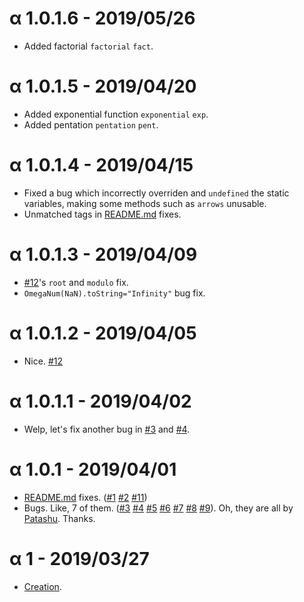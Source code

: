 # α 1.0.1.6 - 2019/05/26
* Added factorial `factorial` `fact`.
# α 1.0.1.5 - 2019/04/20
* Added exponential function `exponential` `exp`.
* Added pentation `pentation` `pent`.
# α 1.0.1.4 - 2019/04/15
* Fixed a bug which incorrectly overriden and `undefined` the static variables, making some methods such as `arrows` unusable.
* Unmatched tags in [README.md](https://github.com/Naruyoko/OmegaNum.js/blob/master/README.md) fixes.
# α 1.0.1.3 - 2019/04/09
* [#12](https://github.com/Naruyoko/OmegaNum.js/issues/12)'s `root` and `modulo` fix.
* `OmegaNum(NaN).toString="Infinity"` bug fix.
# α 1.0.1.2 - 2019/04/05
* Nice. [#12](https://github.com/Naruyoko/OmegaNum.js/issues/12)
# α 1.0.1.1 - 2019/04/02
* Welp, let's fix another bug in [#3](https://github.com/Naruyoko/OmegaNum.js/issues/3) and [#4](https://github.com/Naruyoko/OmegaNum.js/issues/4).
# α 1.0.1 - 2019/04/01
* [README.md](https://github.com/Naruyoko/OmegaNum.js/blob/master/README.md) fixes. ([#1](https://github.com/Naruyoko/OmegaNum.js/pull/1) [#2](https://github.com/Naruyoko/OmegaNum.js/pull/2) [#11](https://github.com/Naruyoko/OmegaNum.js/pull/11))
* Bugs. Like, 7 of them. ([#3](https://github.com/Naruyoko/OmegaNum.js/issues/3) [#4](https://github.com/Naruyoko/OmegaNum.js/issues/4) [#5](https://github.com/Naruyoko/OmegaNum.js/issues/5) [#6](https://github.com/Naruyoko/OmegaNum.js/issues/6) [#7](https://github.com/Naruyoko/OmegaNum.js/issues/7) [#8](https://github.com/Naruyoko/OmegaNum.js/issues/8) [#9](https://github.com/Naruyoko/OmegaNum.js/issues/9)). Oh, they are all by [Patashu](https://github.com/Patashu). Thanks.
# α 1 - 2019/03/27
* [Creation](https://github.com/Naruyoko/OmegaNum.js/commit/c418630bc0f61c5426fff56fc6ad9acec2d2f54b).
